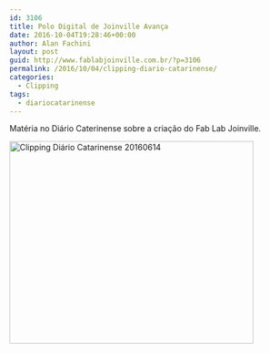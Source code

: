```yaml
---
id: 3106
title: Polo Digital de Joinville Avança
date: 2016-10-04T19:28:46+00:00
author: Alan Fachini
layout: post
guid: http://www.fablabjoinville.com.br/?p=3106
permalink: /2016/10/04/clipping-diario-catarinense/
categories:
  - Clipping
tags:
  - diariocatarinense
---
```

Matéria no Diário Caterinense sobre a criação do Fab Lab Joinville.

<!--more-->

<img class="wp-image-3097 aligncenter" src="http://www.fablabjoinville.com.br/wp-content/uploads/2016/10/20160614-diario-catarinense-1.jpeg" alt="Clipping Diário Catarinense 20160614" width="429" height="355" srcset="http://www.fablabjoinville.com.br/wp-content/uploads/2016/10/20160614-diario-catarinense-1.jpeg 894w, http://www.fablabjoinville.com.br/wp-content/uploads/2016/10/20160614-diario-catarinense-1-300x248.jpeg 300w, http://www.fablabjoinville.com.br/wp-content/uploads/2016/10/20160614-diario-catarinense-1-768x635.jpeg 768w, http://www.fablabjoinville.com.br/wp-content/uploads/2016/10/20160614-diario-catarinense-1-150x124.jpeg 150w" sizes="(max-width: 429px) 100vw, 429px" />

&nbsp;